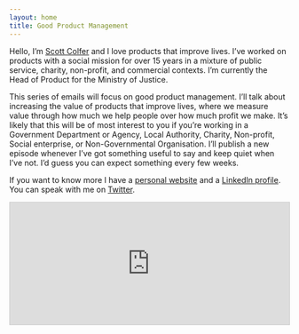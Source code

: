 ```yaml
---
layout: home
title: Good Product Management
---
```

Hello, I’m [Scott Colfer](https://scottcolfer.com/) and I love products that improve lives. I’ve worked on products with a social mission for over 15 years in a mixture of public service, charity, non-profit, and commercial contexts. I’m currently the Head of Product for the Ministry of Justice. 

This series of emails will focus on good product management. I’ll talk about increasing the value of products that improve lives, where we measure value through how much we help people over how much profit we make. It’s likely that this will be of most interest to you if you’re working in a Government Department or Agency, Local Authority, Charity, Non-profit, Social enterprise, or Non-Governmental Organisation. I’ll publish a new episode whenever I’ve got something useful to say and keep quiet when I’ve not. I’d guess you can expect something every few weeks.

If you want to know more I have a [personal website](https://scottcolfer.com/) and a [LinkedIn profile](https://www.linkedin.com/in/scottcolfer). You can speak with me on [Twitter](https://twitter.com/scottcolfer).

<iframe
scrolling="no"
style="width:100%!important;height:220px;border:1px #ccc solid !important"
src="https://buttondown.email/goodproductmanagement?as_embed=true"
></iframe><br /><br />
